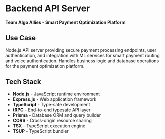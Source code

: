 # Backend API Server

**Team Algo Allies - Smart Payment Optimization Platform**

## Use Case

Node.js API server providing secure payment processing endpoints, user authentication, and integration with ML services for smart payment routing and voice authentication. Handles business logic and database operations for the payment optimization platform.

## Tech Stack

- **Node.js** - JavaScript runtime environment
- **Express.js** - Web application framework
- **TypeScript** - Type-safe development
- **tRPC** - End-to-end typesafe API layer
- **Prisma** - Database ORM and query builder
- **CORS** - Cross-origin resource sharing
- **TSX** - TypeScript execution engine
- **TSUP** - TypeScript bundler
